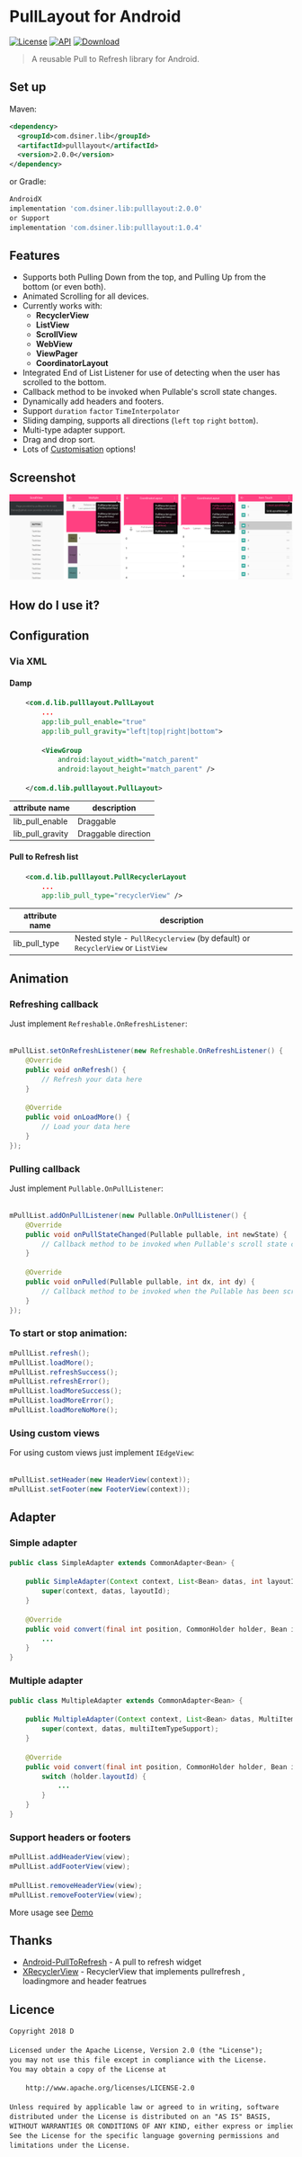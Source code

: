 # PullLayout for Android

[![License](https://img.shields.io/badge/license-Apache%202-green.svg)](https://www.apache.org/licenses/LICENSE-2.0)
[![API](https://img.shields.io/badge/API-11%2B-green.svg?style=flat)](https://android-arsenal.com/api?level=11)
[![Download](https://api.bintray.com/packages/dsiner/maven/pulllayout/images/download.svg) ](https://bintray.com/dsiner/maven/pulllayout/_latestVersion)

> A reusable Pull to Refresh library for Android.

## Set up
Maven:
```xml
<dependency>
  <groupId>com.dsiner.lib</groupId>
  <artifactId>pulllayout</artifactId>
  <version>2.0.0</version>
</dependency>
```
or Gradle:
```groovy
AndroidX
implementation 'com.dsiner.lib:pulllayout:2.0.0'
or Support
implementation 'com.dsiner.lib:pulllayout:1.0.4'
```

## Features
 * Supports both Pulling Down from the top, and Pulling Up from the bottom (or even both).
 * Animated Scrolling for all devices.
 * Currently works with:
 	* **RecyclerView**
 	* **ListView**
 	* **ScrollView**
 	* **WebView**
 	* **ViewPager**
 	* **CoordinatorLayout**
 * Integrated End of List Listener for use of detecting when the user has scrolled to the bottom.
 * Callback method to be invoked when Pullable's scroll state changes.
 * Dynamically add headers and footers.
 * Support `duration` `factor` `TimeInterpolator`
 * Sliding damping, supports all directions (`left` `top` `right` `bottom`).
 * Multi-type adapter support.
 * Drag and drop sort.
 * Lots of [Customisation](https://github.com/Dsiner/PullLayout/blob/master/app/src/main/java/com/d/pulllayout/MainActivity.java) options!

## Screenshot
![Artboard](https://github.com/Dsiner/Resouce/blob/master/lib/PullLayout/pulllayout.png)

## How do I use it?

## Configuration ##

### Via XML ###
#### Damp ####
```XML
    <com.d.lib.pulllayout.PullLayout
        ...
        app:lib_pull_enable="true"
        app:lib_pull_gravity="left|top|right|bottom">

        <ViewGroup
            android:layout_width="match_parent"
            android:layout_height="match_parent" />

    </com.d.lib.pulllayout.PullLayout>
```

|  attribute name | description |
|---|---|
| lib_pull_enable  | Draggable |
| lib_pull_gravity  | Draggable direction |

#### Pull to Refresh list ####
```XML
    <com.d.lib.pulllayout.PullRecyclerLayout
        ...
        app:lib_pull_type="recyclerView" />
```

|  attribute name | description |
|---|---|
| lib_pull_type | Nested style - `PullRecyclerview` (by default) or `RecyclerView` or `ListView` |

## Animation ##

### Refreshing callback ###
Just implement `Refreshable.OnRefreshListener`:

```Java

mPullList.setOnRefreshListener(new Refreshable.OnRefreshListener() {
    @Override
    public void onRefresh() {
        // Refresh your data here
    }

    @Override
    public void onLoadMore() {
        // Load your data here
    }
});
```

### Pulling callback ###
Just implement `Pullable.OnPullListener`:

```Java

mPullList.addOnPullListener(new Pullable.OnPullListener() {
    @Override
    public void onPullStateChanged(Pullable pullable, int newState) {
        // Callback method to be invoked when Pullable's scroll state changes.
    }

    @Override
    public void onPulled(Pullable pullable, int dx, int dy) {
        // Callback method to be invoked when the Pullable has been scrolled.
    }
});
```

### To start or stop animation: ###

```Java
mPullList.refresh();
mPullList.loadMore();
mPullList.refreshSuccess();
mPullList.refreshError();
mPullList.loadMoreSuccess();
mPullList.loadMoreError();
mPullList.loadMoreNoMore();
```

### Using custom views ###
For using custom views just implement `IEdgeView`:

```Java

mPullList.setHeader(new HeaderView(context));
mPullList.setFooter(new FooterView(context));
```

## Adapter ##

### Simple adapter ###
```Java
public class SimpleAdapter extends CommonAdapter<Bean> {

    public SimpleAdapter(Context context, List<Bean> datas, int layoutId) {
        super(context, datas, layoutId);
    }

    @Override
    public void convert(final int position, CommonHolder holder, Bean item) {
        ...
    }
}
```

### Multiple adapter ###
```Java
public class MultipleAdapter extends CommonAdapter<Bean> {

    public MultipleAdapter(Context context, List<Bean> datas, MultiItemTypeSupport<Bean> multiItemTypeSupport) {
        super(context, datas, multiItemTypeSupport);
    }

    @Override
    public void convert(final int position, CommonHolder holder, Bean item) {
        switch (holder.layoutId) {
            ...
        }
    }
}
```

### Support headers or footers ###
```Java
mPullList.addHeaderView(view);
mPullList.addFooterView(view);

mPullList.removeHeaderView(view);
mPullList.removeFooterView(view);
```

More usage see [Demo](app/src/main/java/com/d/pulllayout/MainActivity.java)

## Thanks
- [Android-PullToRefresh](https://github.com/chrisbanes/Android-PullToRefresh)  - A pull to refresh widget
- [XRecyclerView](https://github.com/jianghejie/XRecyclerView)  - RecyclerView that implements pullrefresh , loadingmore and header featrues

## Licence

```txt
Copyright 2018 D

Licensed under the Apache License, Version 2.0 (the "License");
you may not use this file except in compliance with the License.
You may obtain a copy of the License at

    http://www.apache.org/licenses/LICENSE-2.0

Unless required by applicable law or agreed to in writing, software
distributed under the License is distributed on an "AS IS" BASIS,
WITHOUT WARRANTIES OR CONDITIONS OF ANY KIND, either express or implied.
See the License for the specific language governing permissions and
limitations under the License.
```
